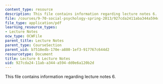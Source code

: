 ```yaml
---
content_type: resource
description: This file contains information regarding lecture notes 6.
file: /courses/9-70-social-psychology-spring-2013/927cda2411aba344a594dd0e6a120b2d_MIT9_70S13_Lect6.pdf
file_type: application/pdf
learning_resource_types:
- Lecture Notes
ocw_type: OCWFile
parent_title: Lecture Notes
parent_type: CourseSection
parent_uid: b7510edb-170e-a880-1ef3-917767c644d2
resourcetype: Document
title: Lecture 6 Lecture Notes
uid: 927cda24-11ab-a344-a594-dd0e6a120b2d
---
```

This file contains information regarding lecture notes 6.

